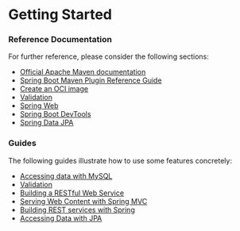 # Getting Started

### Reference Documentation
For further reference, please consider the following sections:

* [Official Apache Maven documentation](https://maven.apache.org/guides/index.html)
* [Spring Boot Maven Plugin Reference Guide](https://docs.spring.io/spring-boot/docs/2.7.13/maven-plugin/reference/html/)
* [Create an OCI image](https://docs.spring.io/spring-boot/docs/2.7.13/maven-plugin/reference/html/#build-image)
* [Validation](https://docs.spring.io/spring-boot/docs/2.7.13/reference/htmlsingle/#io.validation)
* [Spring Web](https://docs.spring.io/spring-boot/docs/2.7.13/reference/htmlsingle/#web)
* [Spring Boot DevTools](https://docs.spring.io/spring-boot/docs/2.7.13/reference/htmlsingle/#using.devtools)
* [Spring Data JPA](https://docs.spring.io/spring-boot/docs/2.7.13/reference/htmlsingle/#data.sql.jpa-and-spring-data)

### Guides
The following guides illustrate how to use some features concretely:

* [Accessing data with MySQL](https://spring.io/guides/gs/accessing-data-mysql/)
* [Validation](https://spring.io/guides/gs/validating-form-input/)
* [Building a RESTful Web Service](https://spring.io/guides/gs/rest-service/)
* [Serving Web Content with Spring MVC](https://spring.io/guides/gs/serving-web-content/)
* [Building REST services with Spring](https://spring.io/guides/tutorials/rest/)
* [Accessing Data with JPA](https://spring.io/guides/gs/accessing-data-jpa/)

